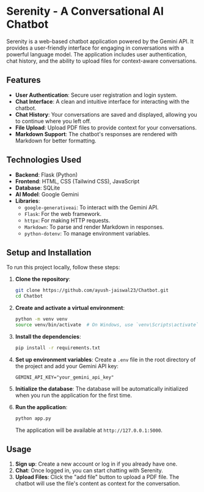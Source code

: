 # Serenity - A Conversational AI Chatbot

Serenity is a web-based chatbot application powered by the Gemini API. It provides a user-friendly interface for engaging in conversations with a powerful language model. The application includes user authentication, chat history, and the ability to upload files for context-aware conversations.

## Features

- **User Authentication**: Secure user registration and login system.
- **Chat Interface**: A clean and intuitive interface for interacting with the chatbot.
- **Chat History**: Your conversations are saved and displayed, allowing you to continue where you left off.
- **File Upload**: Upload PDF files to provide context for your conversations.
- **Markdown Support**: The chatbot's responses are rendered with Markdown for better formatting.

## Technologies Used

- **Backend**: Flask (Python)
- **Frontend**: HTML, CSS (Tailwind CSS), JavaScript
- **Database**: SQLite
- **AI Model**: Google Gemini
- **Libraries**:
    - `google-generativeai`: To interact with the Gemini API.
    - `Flask`: For the web framework.
    - `httpx`: For making HTTP requests.
    - `Markdown`: To parse and render Markdown in responses.
    - `python-dotenv`: To manage environment variables.

## Setup and Installation

To run this project locally, follow these steps:

1. **Clone the repository**:
   ```bash
   git clone https://github.com/ayush-jaiswal23/Chatbot.git
   cd Chatbot
   ```

2. **Create and activate a virtual environment**:
   ```bash
   python -m venv venv
   source venv/bin/activate  # On Windows, use `venv\Scripts\activate`
   ```

3. **Install the dependencies**:
   ```bash
   pip install -r requirements.txt
   ```

4. **Set up environment variables**:
   Create a `.env` file in the root directory of the project and add your Gemini API key:
   ```
   GEMINI_API_KEY="your_gemini_api_key"
   ```

5. **Initialize the database**:
   The database will be automatically initialized when you run the application for the first time.

6. **Run the application**:
   ```bash
   python app.py
   ```

   The application will be available at `http://127.0.0.1:5000`.

## Usage

1. **Sign up**: Create a new account or log in if you already have one.
2. **Chat**: Once logged in, you can start chatting with Serenity.
3. **Upload Files**: Click the "add file" button to upload a PDF file. The chatbot will use the file's content as context for the conversation.

